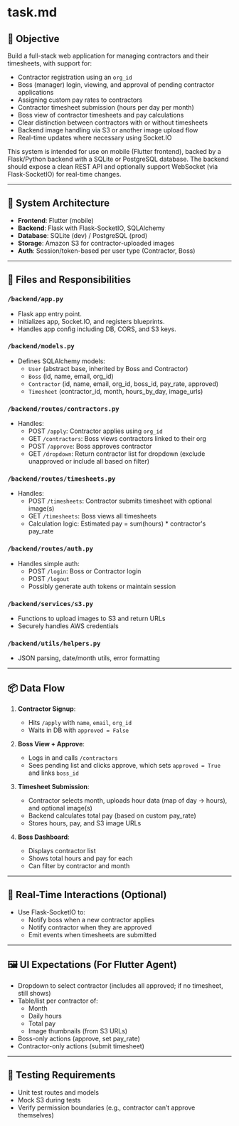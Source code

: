 # task.md

## 🧠 Objective

Build a full-stack web application for managing contractors and their timesheets, with support for:

- Contractor registration using an `org_id`
- Boss (manager) login, viewing, and approval of pending contractor applications
- Assigning custom pay rates to contractors
- Contractor timesheet submission (hours per day per month)
- Boss view of contractor timesheets and pay calculations
- Clear distinction between contractors with or without timesheets
- Backend image handling via S3 or another image upload flow
- Real-time updates where necessary using Socket.IO

This system is intended for use on mobile (Flutter frontend), backed by a Flask/Python backend with a SQLite or PostgreSQL database. The backend should expose a clean REST API and optionally support WebSocket (via Flask-SocketIO) for real-time changes.

---

## 🧱 System Architecture

- **Frontend**: Flutter (mobile)
- **Backend**: Flask with Flask-SocketIO, SQLAlchemy
- **Database**: SQLite (dev) / PostgreSQL (prod)
- **Storage**: Amazon S3 for contractor-uploaded images
- **Auth**: Session/token-based per user type (Contractor, Boss)

---

## 📂 Files and Responsibilities

### `/backend/app.py`
- Flask app entry point.
- Initializes app, Socket.IO, and registers blueprints.
- Handles app config including DB, CORS, and S3 keys.

### `/backend/models.py`
- Defines SQLAlchemy models:
  - `User` (abstract base, inherited by Boss and Contractor)
  - `Boss` (id, name, email, org_id)
  - `Contractor` (id, name, email, org_id, boss_id, pay_rate, approved)
  - `Timesheet` (contractor_id, month, hours_by_day, image_urls)

### `/backend/routes/contractors.py`
- Handles:
  - POST `/apply`: Contractor applies using `org_id`
  - GET `/contractors`: Boss views contractors linked to their org
  - POST `/approve`: Boss approves contractor
  - GET `/dropdown`: Return contractor list for dropdown (exclude unapproved or include all based on filter)

### `/backend/routes/timesheets.py`
- Handles:
  - POST `/timesheets`: Contractor submits timesheet with optional image(s)
  - GET `/timesheets`: Boss views all timesheets
  - Calculation logic: Estimated pay = sum(hours) * contractor's pay_rate

### `/backend/routes/auth.py`
- Handles simple auth:
  - POST `/login`: Boss or Contractor login
  - POST `/logout`
  - Possibly generate auth tokens or maintain session

### `/backend/services/s3.py`
- Functions to upload images to S3 and return URLs
- Securely handles AWS credentials

### `/backend/utils/helpers.py`
- JSON parsing, date/month utils, error formatting

---

## 📦 Data Flow

1. **Contractor Signup**:
   - Hits `/apply` with `name`, `email`, `org_id`
   - Waits in DB with `approved = False`

2. **Boss View + Approve**:
   - Logs in and calls `/contractors`
   - Sees pending list and clicks approve, which sets `approved = True` and links `boss_id`

3. **Timesheet Submission**:
   - Contractor selects month, uploads hour data (map of day -> hours), and optional image(s)
   - Backend calculates total pay (based on custom pay_rate)
   - Stores hours, pay, and S3 image URLs

4. **Boss Dashboard**:
   - Displays contractor list
   - Shows total hours and pay for each
   - Can filter by contractor and month

---

## 🔁 Real-Time Interactions (Optional)
- Use Flask-SocketIO to:
  - Notify boss when a new contractor applies
  - Notify contractor when they are approved
  - Emit events when timesheets are submitted

---

## 🖼 UI Expectations (For Flutter Agent)
- Dropdown to select contractor (includes all approved; if no timesheet, still shows)
- Table/list per contractor of:
  - Month
  - Daily hours
  - Total pay
  - Image thumbnails (from S3 URLs)
- Boss-only actions (approve, set pay_rate)
- Contractor-only actions (submit timesheet)

---

## 🧪 Testing Requirements
- Unit test routes and models
- Mock S3 during tests
- Verify permission boundaries (e.g., contractor can’t approve themselves)
